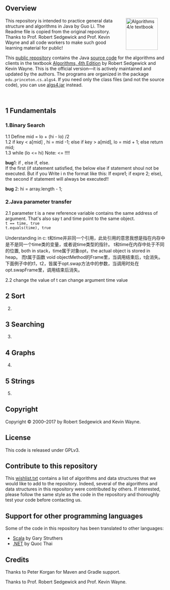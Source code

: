 ## Overview

<IMG SRC="http://algs4.cs.princeton.edu/cover.png"  align=right hspace=25 width=100 alt = "Algorithms 4/e textbook">

This repository is intended to practice general data structure and algorithms in Java by Guo Li. The Readme file is copied from the original repository. Thanks to Prof. Robert Sedgewick and Prof. Kevin Wayne and all code workers to make such good learning material for public!

This <a href = "https://github.com/kevin-wayne/algs4">public repository</a>
contains the Java <a href = "http://algs4.cs.princeton.edu/code/">source code</a>
for the algorithms and clients in the textbook
<a href = "http://amzn.to/13VNJi7">Algorithms, 4th Edition</a> by Robert Sedgewick and Kevin Wayne.
This is the official version&mdash;it is actively maintained and updated by the authors.
The programs are organized in the package <code>edu.princeton.cs.algs4</code>.
If you need only the class files (and not the source code), you can use
<a href = "http://algs4.cs.princeton.edu/code/algs4.jar">algs4.jar</a> instead.

<br>

## 1 Fundamentals

### 1.Binary Search  
1.1 Define mid = lo + (hi - lo) /2  
1.2 if key < a[mid] , hi = mid -1;
else if key > a[mid], lo = mid + 1;
else return mid;  
1.3 while (lo <= hi) Note: <= !!!!

**bug**1: if , else if, else.   
If the first (if statement satisfied, the below else 
if statement shoul not be executed. But if you Write i
n the format like this: If expre1; if expre 2; else), 
the second if statement will always be executed!!

**bug** 2: hi = array.length - 1;

### 2.Java parameter transfer  
2.1 parameter t is a new reference variable contains the same address of argument. That's also say t and time point to the same object.  
`t == time, true `  
 `t.equals(time), true`  
 
 Understanding in c: t和time并非同一个引用，此处引用的意思我想是指在内存中是不是同一个time类的变量，或者说time类型的指针。
t和time在内存中处于不同的位置, both in stack，time属于对象opt，the actual object is stored in heap。
而t属于函数 void objectMethod的Frame里，当调用结束后，t会消失。下面例子中的t1，t2，皆属于opt.swap方法中的参数，当调用时处在opt.swapFrame里，调用结束后消失。
 

 2.2 change the value of t can change argument time value


## 2 Sort

2.

## 3 Searching

3.

## 4 Graphs

4.

## 5 Strings

5.



## Copyright

Copyright &copy; 2000&ndash;2017 by Robert Sedgewick and Kevin Wayne.

## License

This code is released under GPLv3.

## Contribute to this repository

This <a href = "http://algs4.cs.princeton.edu/code/wishlist.txt">wishlist.txt</a>
contains a list of algorithms and data structures that we would
like to add to the repository. Indeed, several of the algorithms and
data structures in this repository were contributed by others. If interested, please
follow the same style as the code in the repository and thoroughly test your
code before contacting us.

## Support for other programming languages

Some of the code in this repository has been translated to other languages:
<ul>
<li><a href = "https://github.com/garyaiki/Scala-Algorithms">Scala</a> by Gary Struthers
<li><a href = "https://github.com/nguyenqthai/Algs4Net">.NET</a> by Quoc Thai
</ul>


## Credits

Thanks to Peter Korgan for Maven and Gradle support.

Thanks to Prof. Robert Sedgewick and Prof. Kevin Wayne.